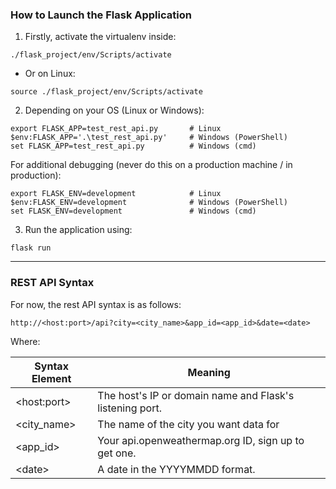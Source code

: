 ### How to Launch the Flask Application
1. Firstly, activate the virtualenv inside:
```
./flask_project/env/Scripts/activate
```
* Or on Linux:
```
source ./flask_project/env/Scripts/activate
```
2. Depending on your OS (Linux or Windows): 
```
export FLASK_APP=test_rest_api.py       # Linux
$env:FLASK_APP='.\test_rest_api.py'     # Windows (PowerShell)
set FLASK_APP=test_rest_api.py          # Windows (cmd)
```
For additional debugging (never do this on a production machine / in production):
```
export FLASK_ENV=development            # Linux
$env:FLASK_ENV=development              # Windows (PowerShell)
set FLASK_ENV=development               # Windows (cmd)
```
3. Run the application using:
```
flask run
```
 
---
### REST API Syntax
For now, the rest API syntax is as follows:

```
http://<host:port>/api?city=<city_name>&app_id=<app_id>&date=<date>
```

Where:

| Syntax Element | Meaning |
| --- | --- |
| \<host:port> | The host's IP or domain name and Flask's listening port. |
| \<city_name> | The name of the city you want data for|
| \<app_id> | Your api.openweathermap.org ID, sign up to get one. |
| \<date> | A date in the YYYYMMDD format. ||


